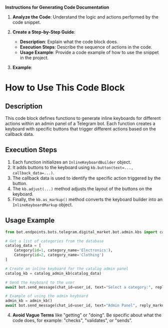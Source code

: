 **Instructions for Generating Code Documentation**

1. **Analyze the Code**: Understand the logic and actions performed by the code snippet.

2. **Create a Step-by-Step Guide**:
    - **Description**: Explain what the code block does.
    - **Execution Steps**: Describe the sequence of actions in the code.
    - **Usage Example**: Provide a code example of how to use the snippet in the project.

3. **Example**:

How to Use This Code Block
=========================================================================================

Description
-------------------------
This code block defines functions to generate inline keyboards for different actions within an admin panel of a Telegram bot. Each function creates a keyboard with specific buttons that trigger different actions based on the callback data.

Execution Steps
-------------------------
1. Each function initializes an `InlineKeyboardBuilder` object.
2. It adds buttons to the keyboard using `kb.button(text=..., callback_data=...)`.
3. The callback data is used to identify the specific action triggered by the button.
4. The `kb.adjust(...)` method adjusts the layout of the buttons on the keyboard.
5. Finally, the `kb.as_markup()` method converts the keyboard builder into an `InlineKeyboardMarkup` object.

Usage Example
-------------------------

```python
from bot.endpoints.bots.telegram.digital_market.bot.admin.kbs import catalog_admin_kb, admin_kb

# Get a list of categories from the database
catalog_data = [
    Category(id=1, category_name='Electronics'),
    Category(id=2, category_name='Clothing')
]

# Create an inline keyboard for the catalog admin panel
catalog_kb = catalog_admin_kb(catalog_data)

# Send the keyboard to the user
await bot.send_message(chat_id=user_id, text="Select a category:", reply_markup=catalog_kb)

# Example of using the admin keyboard
admin_kb = admin_kb()
await bot.send_message(chat_id=user_id, text="Admin Panel", reply_markup=admin_kb)
```

4. **Avoid Vague Terms** like "getting" or "doing". Be specific about what the code does, for example: "checks", "validates", or "sends".